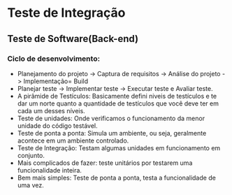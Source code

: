 #                 Teste de Integração
##               Teste de Software(Back-end)
###    Ciclo de desenvolvimento:
* Planejamento do projeto -> Captura de requisitos -> Análise do projeto -> Implementação= Build
* Planejar teste -> Implementar teste -> Executar teste e Avaliar teste.
* A pirâmide de Testículos: Basicamente defini niveis de testículos e te dar um norte quanto a quantidade de testículos que você deve ter em cada um desses níveis.
* Teste de unidades: Onde verificamos o funcionamento da menor unidade do código testável.
* Teste de ponta a ponta: Simula um ambiente, ou seja, geralmente acontece em um ambiente controlado.
* Teste de Integração: Testam algumas unidades em funcionamento em conjunto.
* Mais complicados de fazer: teste unitários por testarem uma funcionalidade inteira.
* Bem mais simples: Teste de ponta a ponta, testa a funcionalidade de uma vez.                 
